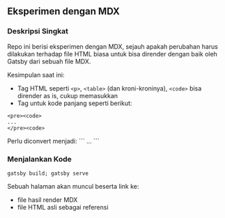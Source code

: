 ## Eksperimen dengan MDX

### Deskripsi Singkat

Repo ini berisi eksperimen dengan MDX, sejauh apakah perubahan harus dilakukan terhadap file HTML biasa untuk bisa dirender dengan baik oleh Gatsby dari sebuah file MDX.

Kesimpulan saat ini:

- Tag HTML seperti `<p>`, `<table>` (dan kroni-kroninya), `<code>` bisa dirender as is, cukup memasukkan
- Tag untuk kode panjang seperti berikut:

```
<pre><code>
...
</pre><code>
```

Perlu diconvert menjadi:
\`\`\`
...
\`\`\`

### Menjalankan Kode

```terminal
gatsby build; gatsby serve
```

Sebuah halaman akan muncul beserta link ke:
- file hasil render MDX 
- file HTML asli sebagai referensi
